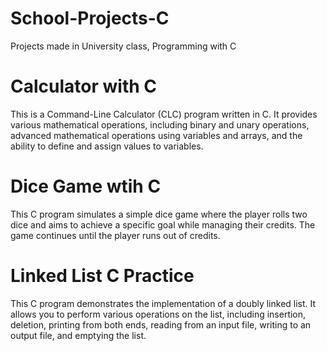 # School-Projects-C
Projects made in University class, Programming with C
# Calculator with C
This is a Command-Line Calculator (CLC) program written in C. It provides various mathematical operations, including binary and unary operations, advanced mathematical operations using variables and arrays, and the ability to define and assign values to variables.
# Dice Game wtih C
This C program simulates a simple dice game where the player rolls two dice and aims to achieve a specific goal while managing their credits. The game continues until the player runs out of credits.
# Linked List C Practice
This C program demonstrates the implementation of a doubly linked list. It allows you to perform various operations on the list, including insertion, deletion, printing from both ends, reading from an input file, writing to an output file, and emptying the list.

